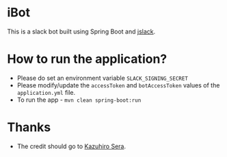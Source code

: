 # iBot

This is a slack bot built using Spring Boot and [jslack](https://github.com/seratch/jslack). 


# How to run the application?

- Please do set an environment variable `SLACK_SIGNING_SECRET` 
- Please modify/update the `accessToken` and `botAccessToken` values of the `application.yml` file.
- To run the app - `mvn clean spring-boot:run`

# Thanks 

- The credit should go to [Kazuhiro Sera](https://github.com/seratch). 